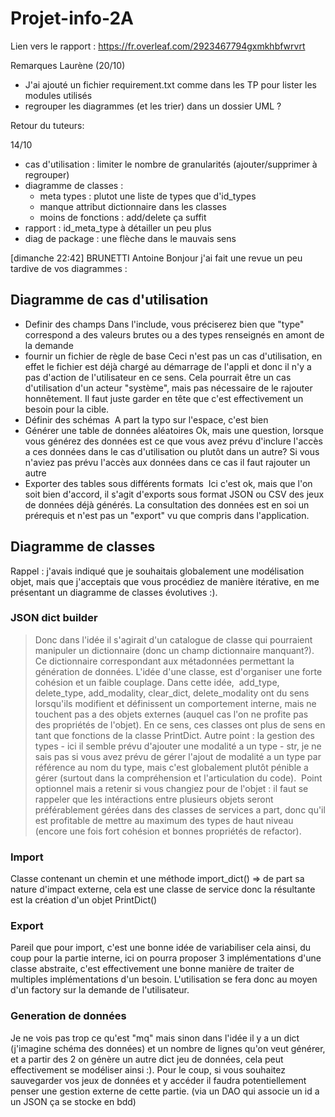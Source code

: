 # Projet-info-2A

Lien vers le rapport : 
https://fr.overleaf.com/2923467794gxmkhbfwrvrt 

Remarques Laurène (20/10)
- J'ai ajouté un fichier requirement.txt comme dans les TP pour lister les modules utilisés
- regrouper les diagrammes (et les trier) dans un dossier UML ?
 
Retour du tuteurs:

14/10
- cas d'utilisation : limiter le nombre de granularités (ajouter/supprimer à regrouper)
- diagramme de classes : 
    - meta types : plutot une liste de types que d'id_types
    - manque attribut dictionnaire dans les classes
    - moins de fonctions : add/delete ça suffit
- rapport : id_meta_type à détailler un peu plus
- diag de package : une flèche dans le mauvais sens



[dimanche 22:42] BRUNETTI Antoine
Bonjour j'ai fait une revue un peu tardive de vos diagrammes :

## Diagramme de cas d'utilisation
- Definir des champs
Dans l'include, vous préciserez bien que "type" correspond a des valeurs brutes ou a des types renseignés en amont de la demande
- fournir un fichier de règle de base
Ceci n'est pas un cas d'utilisation, en effet le fichier est déjà chargé au démarrage de l'appli et donc il n'y a pas d'action de l'utilisateur en ce sens. Cela pourrait être un cas d'utilisation d'un acteur "système", mais pas nécessaire de le rajouter honnêtement. Il faut juste garder en tête que c'est effectivement un besoin pour la cible.
- Définir des schémas 
A part la typo sur l'espace, c'est bien
- Générer une table de données aléatoires
Ok, mais une question, lorsque vous générez des données est ce que vous avez prévu d'inclure l'accès a ces données dans le cas d'utilisation ou plutôt dans un autre? Si vous n'aviez pas prévu l'accès aux données dans ce cas il faut rajouter un autre
- Exporter des tables sous différents formats 
Ici c'est ok, mais que l'on soit bien d'accord, il s'agit d'exports sous format JSON ou CSV des jeux de données déjà générés. La consultation des données est en soi un prérequis et n'est pas un "export" vu que compris dans l'application.

## Diagramme de classes
Rappel : j'avais indiqué que je souhaitais globalement une modélisation objet, mais que j'acceptais que vous procédiez de manière itérative, en me présentant un diagramme de classes évolutives :).
### JSON dict builder
> Donc dans l'idée il s'agirait d'un catalogue de classe qui pourraient manipuler un dictionnaire (donc un champ dictionnaire manquant?). Ce dictionnaire correspondant aux métadonnées permettant la génération de données.
L'idée d'une classe, est d'organiser une forte cohésion et un faible couplage. Dans cette idée,  add_type, delete_type, add_modality, clear_dict, delete_modality ont du sens lorsqu'ils modifient et définissent un comportement interne, mais ne touchent pas a des objets externes (auquel cas l'on ne profite pas des propriétés de l'objet). En ce sens, ces classes ont plus de sens en tant que fonctions de la classe PrintDict.
Autre point : la gestion des types - ici il semble prévu d'ajouter une modalité a un type - str, je ne sais pas si vous avez prévu de gérer l'ajout de modalité a un type par référence au nom du type, mais c'est globalement plutôt pénible a gérer (surtout dans la compréhension et l'articulation du code). 
Point optionnel mais a retenir si vous changiez pour de l'objet : il faut se rappeler que les intéractions entre plusieurs objets seront préférablement gérées dans des classes de services a part, donc qu'il est profitable de mettre au maximum des types de haut niveau (encore une fois fort cohésion et bonnes propriétés de refactor).
### Import
Classe contenant un chemin et une méthode import_dict() => de part sa nature d'impact externe, cela est une classe de service donc la résultante est la création d'un objet PrintDict() 
### Export 
Pareil que pour import, c'est une bonne idée de variabiliser cela ainsi, du coup pour la partie interne, ici on pourra proposer 3 implémentations d'une classe abstraite, c'est effectivement une bonne manière de traiter de multiples implémentations d'un besoin. L'utilisation se fera donc au moyen d'un factory sur la demande de l'utilisateur.
### Generation de données
Je ne vois pas trop ce qu'est "mq" mais sinon dans l'idée il y a un dict (j'imagine schéma des données) et un nombre de lignes qu'on veut générer, et a partir des 2 on génère un autre dict jeu de données, cela peut effectivement se modéliser ainsi :). Pour le coup, si vous souhaitez sauvegarder vos jeux de données et y accéder il faudra potentiellement penser une gestion externe de cette partie. (via un DAO qui associe un id a un JSON ça se stocke en bdd)







